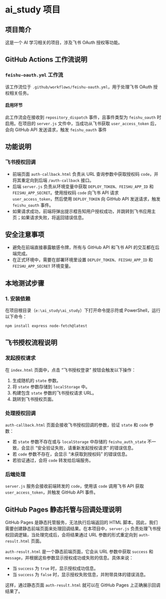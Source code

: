 # ai_study 项目

## 项目简介
这是一个 AI 学习相关的项目，涉及飞书 OAuth 授权等功能。

## GitHub Actions 工作流说明

### `feishu-oauth.yml` 工作流
该工作流位于 `.github/workflows/feishu-oauth.yml`，用于处理飞书 OAuth 授权相关任务。

#### 启用环节
此工作流会在接收到 `repository_dispatch` 事件，且事件类型为 `feishu_oauth` 时启用。在项目的 `server.js` 文件中，当成功从飞书获取 `user_access_token` 后，会向 GitHub API 发送请求，触发 `feishu_oauth` 事件


## 功能说明
### 飞书授权回调
- 前端页面 `auth-callback.html` 负责从 URL 查询参数中获取授权码 `code`，并将其重定向到后端 `/auth-callback` 接口。
- 后端 `server.js` 负责从环境变量中获取 `DEPLOY_TOKEN`、`FEISHU_APP_ID` 和 `FEISHU_APP_SECRET`。使用授权码 `code` 向飞书 API 请求 `user_access_token`，然后使用 `DEPLOY_TOKEN` 向 GitHub API 发送请求，触发 `feishu_oauth` 事件。
- 如果请求成功，前端将弹出提示框告知用户授权成功，并跳转到飞书应用主页；如果请求失败，将返回错误信息。

## 安全注意事项
- 避免在前端直接暴露敏感令牌，所有与 GitHub API 和飞书 API 的交互都在后端完成。
- 在正式环境中，需要在部署环境里设置 `DEPLOY_TOKEN`、`FEISHU_APP_ID` 和 `FEISHU_APP_SECRET` 环境变量。

## 本地测试步骤
### 1. 安装依赖
在项目根目录（`e:\ai_study\ai_study`）下打开命令提示符或 PowerShell，运行以下命令：
```bash
npm install express node-fetch@latest
```

## 飞书授权流程说明

### 发起授权请求
在 `index.html` 页面中，点击 “飞书授权登录” 按钮会触发以下操作：
1. 生成随机的 `state` 参数。
2. 将 `state` 参数存储到 `localStorage` 中。
3. 构建包含 `state` 参数的飞书授权请求 URL。
4. 跳转到飞书授权页面。

### 处理授权回调
`auth-callback.html` 页面会接收飞书授权回调的参数，验证 `state` 和 `code` 参数：
- 若 `state` 参数不存在或与 `localStorage` 中存储的 `feishu_auth_state` 不一致，会显示 “安全验证失败，请重新发起授权请求” 的错误信息。
- 若 `code` 参数不存在，会显示 “未获取到授权码” 的错误信息。
- 若验证通过，会将 `code` 转发给后端服务。

### 后端处理
`server.js` 服务会接收前端转发的 `code`，使用该 `code` 调用飞书 API 获取 `user_access_token`，并触发 GitHub API 事件。

## GitHub Pages 静态托管与回调处理说明

GitHub Pages 是静态托管服务，无法执行后端返回的 HTML 脚本。因此，我们需要创建静态前端页面来处理回调结果。在本项目中，`server.js` 负责处理飞书授权回调逻辑，当处理完成后，会将结果通过 URL 参数的形式重定向到 `auth-result.html` 页面。

`auth-result.html` 是一个静态前端页面，它会从 URL 参数中获取 `success` 和 `message`，并根据这些参数显示授权成功或失败的信息。具体来说：
- 当 `success` 为 `true` 时，显示授权成功信息。
- 当 `success` 为 `false` 时，显示授权失败信息，并附带具体的错误消息。

这样，通过静态页面 `auth-result.html` 就可以在 GitHub Pages 上正确展示回调结果了。
